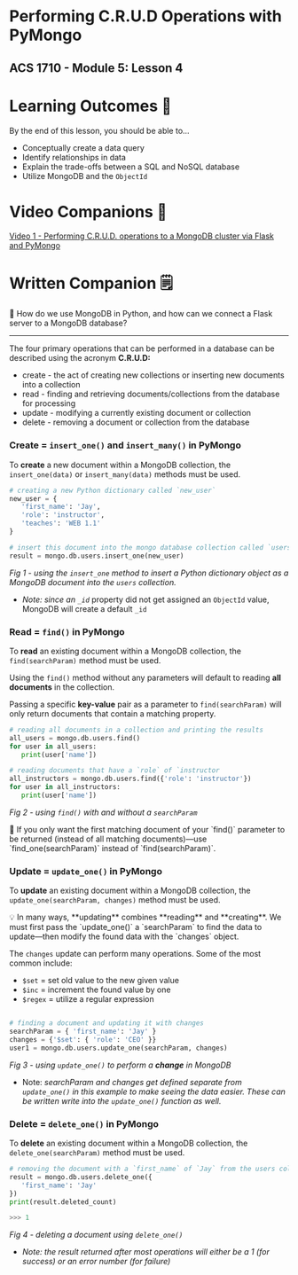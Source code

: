 # Performing C.R.U.D Operations with PyMongo

## ACS 1710 - Module 5: Lesson 4

# Learning Outcomes 💫

By the end of this lesson, you should be able to...

- Conceptually create a data query
- Identify relationships in data
- Explain the trade-offs between a SQL and NoSQL database
- Utilize MongoDB and the `ObjectId`

# Video Companions 🎥

[Video 1 - Performing C.R.U.D. operations to a MongoDB cluster via Flask and PyMongo](https://youtu.be/eiJJq86zmmI)

<!-- # Exercises 💪

Complete the #TODO's in [this Repl.it](https://repl.it/team/WebArchitecture/Module-54CRUD-operations-in-PyMongo) and submit your work. -->

# Written Companion 🗒

<aside>
🤔 How do we use MongoDB in Python, and how can we connect a Flask server to a MongoDB database?

</aside>

---

The four primary operations that can be performed in a database can be described using the acronym **C.R.U.D:**

- create - the act of creating new collections or inserting new documents into a collection
- read - finding and retrieving documents/collections from the database for processing
- update - modifying a currently existing document or collection
- delete - removing a document or collection from the database

### Create = `insert_one()` and `insert_many()` in PyMongo

To **create** a new document within a MongoDB collection, the `insert_one(data)` or `insert_many(data)` methods must be used.

```python
# creating a new Python dictionary called `new_user`
new_user = {
   'first_name': 'Jay',
   'role': 'instructor',
   'teaches': 'WEB 1.1'
}

# insert this document into the mongo database collection called `users`
result = mongo.db.users.insert_one(new_user)
```

*Fig 1 - using the `insert_one` method to insert a Python dictionary object as a MongoDB document into the `users` collection.*

- *Note: since an `_id`* property did not get assigned an `ObjectId` value, MongoDB will create a default `_id`

### Read = `find()` in PyMongo

To **read** an existing document within a MongoDB collection, the `find(searchParam)` method must be used.

Using the `find()` method without any parameters will default to reading **all documents** in the collection.

Passing a specific **key-value** pair as a parameter to `find(searchParam)` will only return documents that contain a matching property.

```python
# reading all documents in a collection and printing the results
all_users = mongo.db.users.find()
for user in all_users:
   print(user['name'])

# reading documents that have a `role` of `instructor
all_instructors = mongo.db.users.find({'role': 'instructor'})
for user in all_instructors:
   print(user['name'])
```

*Fig 2 - using `find()` with and without a `searchParam`*

<aside>
🚨 If you only want the first matching document of your `find()` parameter to be returned (instead of all matching documents)—use `find_one(searchParam)` instead of `find(searchParam)`.

</aside>

### Update = `update_one()` in PyMongo

To **update** an existing document within a MongoDB collection, the `update_one(searchParam, changes)` method must be used.

<aside>
💡 In many ways, **updating** combines **reading** and **creating**. We must first pass the `update_one()` a `searchParam` to find the data to update—then modify the found data with the `changes` object.

</aside>

The `changes` update can perform many operations. Some of the most common include:

- `$set` = set old value to the new given value
- `$inc` = increment the found value by one
- `$regex` = utilize a regular expression

```python

# finding a document and updating it with changes
searchParam = { 'first_name': 'Jay' }
changes = {'$set': { 'role': 'CEO' }}
user1 = mongo.db.users.update_one(searchParam, changes)
```

*Fig 3 - using `update_one()` to perform a **change** in MongoDB*

- Note: *searchParam and changes get defined separate from `update_one()` in this example to make seeing the data easier. These can be written write into the `update_one()` function as well.*

### Delete = `delete_one()` in PyMongo

To **delete** an existing document within a MongoDB collection, the `delete_one(searchParam)` method must be used.

```python
# removing the document with a `first_name` of `Jay` from the users collection
result = mongo.db.users.delete_one({
   'first_name': 'Jay'
})
print(result.deleted_count)

>>> 1
```

*Fig 4 - deleting a document using `delete_one()`*

- *Note: the result returned after most operations will either be a 1 (for success) or an error number (for failure)*
